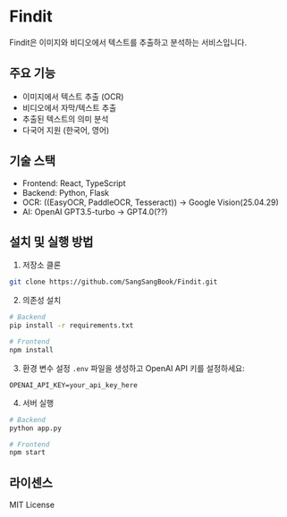# Findit

Findit은 이미지와 비디오에서 텍스트를 추출하고 분석하는 서비스입니다.

## 주요 기능

- 이미지에서 텍스트 추출 (OCR)
- 비디오에서 자막/텍스트 추출
- 추출된 텍스트의 의미 분석
- 다국어 지원 (한국어, 영어)

## 기술 스택

- Frontend: React, TypeScript
- Backend: Python, Flask
- OCR: ((EasyOCR, PaddleOCR, Tesseract)) -> Google Vision(25.04.29)
- AI: OpenAI GPT3.5-turbo -> GPT4.0(??)

## 설치 및 실행 방법

1. 저장소 클론
```bash
git clone https://github.com/SangSangBook/Findit.git
```

2. 의존성 설치
```bash
# Backend
pip install -r requirements.txt

# Frontend
npm install
```

3. 환경 변수 설정
`.env` 파일을 생성하고 OpenAI API 키를 설정하세요:
```
OPENAI_API_KEY=your_api_key_here
```

4. 서버 실행
```bash
# Backend
python app.py

# Frontend
npm start
```

## 라이센스

MIT License
